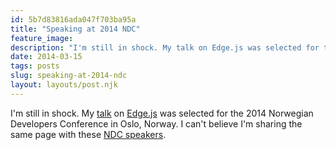 ```yaml
---
id: 5b7d83816ada047f703ba95a
title: "Speaking at 2014 NDC"
feature_image: 
description: "I'm still in shock. My talk on Edge.js was selected for the 2014 Norwegian Developers Conference in Oslo, Norway. I can't believe I'm…"
date: 2014-03-15
tags: posts
slug: speaking-at-2014-ndc
layout: layouts/post.njk
---
```


I'm still in shock. My [talk](http://ndcoslo.oktaset.com/t-13891) on [Edge.js](http://tjanczuk.github.io/edge/) was selected for the 2014 Norwegian Developers Conference in Oslo, Norway. I can't believe I'm sharing the same page with these [NDC speakers](http://ndcoslo.oktaset.com/speakers).
